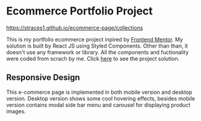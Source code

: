 # Ecommerce Portfolio Project

https://straces1.github.io/ecommerce-page/collections

This is my portfolio ecommerce project inpired by [Frontend Mentor](https://www.frontendmentor.io/challenges/ecommerce-product-page-UPsZ9MJp6). My solution is built by React JS using Styled Components. Other than than, it doesn't use any framework or library. All the components and fuctionality were coded from scrach by me.
Click [here](https://straces1.github.io/ecommerce-page/) to see the project solution.

## Responsive Design

This e-commerce page is implemented in both mobile version and desktop version. Desktop version shows some cool hovering effects, besides mobile version contains modal side bar menu and carousel for displaying product images.